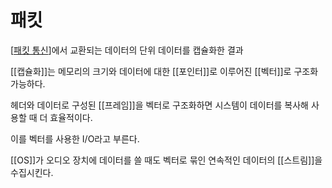 # 패킷

[[패킷 통신]]에서 교환되는 데이터의 단위
데이터를 캡슐화한 결과

[[캡슐화]]는 메모리의 크기와 데이터에 대한 [[포인터]]로 이루어진 [[벡터]]로 구조화 가능하다.

헤더와 데이터로 구성된 [[프레임]]을 벡터로 구조화하면 시스템이 데이터를 복사해 사용할 때 더 효율적이다.

이를 벡터를 사용한 I/O라고 부른다.

[[OS]]가 오디오 장치에 데이터를 쓸 때도 벡터로 묶인 연속적인 데이터의 [[스트림]]을 수집시킨다.

[//begin]: # "Autogenerated link references for markdown compatibility"
[패킷 통신]: <패킷 통신> "패킷 통신"
[//end]: # "Autogenerated link references"